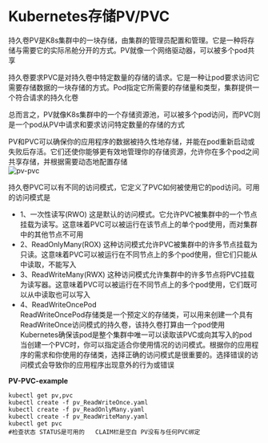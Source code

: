 # Kubernetes存储PV/PVC
持久卷PV是K8s集群中的一块存储，由集群的管理员配置和管理。它是一种将存储与需要它的实际吊舱分开的方式。PV就像一个网络驱动器，可以被多个pod共享  

持久卷要求PVC是对持久卷中特定数量的存储的请求。它是一种让pod要求访问它需要存储数据的一块存储的方式。Pod指定它所需要的存储量和类型，集群提供一个符合请求的持久化卷  

总而言之，PV就像K8s集群中的一个存储资源池，可以被多个pod访问，而PVC则是一个pod从PV中请求和要求访问特定数量的存储的方式  

PV和PVC可以确保你的应用程序的数据被持久性地存储，并能在pod重新启动或失败后存活。它们还使你能够更有效地管理你的存储资源，允许你在多个pod之间共享存储，并根据需要动态地配置存储  
![pv-pvc](https://p3-sign.toutiaoimg.com/tos-cn-i-qvj2lq49k0/115fc2fc8b904e0ea1c8b99a39aa3788~noop.image?_iz=58558&from=article.pc_detail&x-expires=1678243543&x-signature=cjlwSWMwp2AnC20zmROgvWC5N8U%3D)  

持久卷PVC可以有不同的访问模式，它定义了PVC如何被使用它的pod访问。可用的访问模式是  
- 1、一次性读写(RWO)
     这是默认的访问模式。它允许PVC被集群中的一个节点挂载为读写。这意味着PVC可以被运行在该节点上的单个pod使用，而对集群中的其他节点不可用
- 2、ReadOnlyMany(ROX)
     这种访问模式允许PVC被集群中的许多节点挂载为只读。这意味着PVC可以被运行在不同节点上的多个pod使用，但它们只能从中读取，不能写入
- 3、ReadWriteMany(RWX) 
     这种访问模式允许集群中的许多节点将PVC挂载为读写器。这意味着PVC可以被运行在不同节点上的多个pod使用，它们既可以从中读取也可以写入
- 4、ReadWriteOncePod  
     ReadWriteOncePod存储类是一个预定义的存储类，可以用来创建一个具有ReadWriteOnce访问模式的持久卷，该持久卷打算由一个pod使用  
     Kubernetes确保该pod是整个集群中唯一可以读取该PVC或向其写入的pod  
当创建一个PVC时，你可以指定适合你使用情况的访问模式。根据你的应用程序的需求和你使用的存储类，选择正确的访问模式是很重要的。选择错误的访问模式会导致你的应用程序出现意外的行为或错误  

**PV-PVC-example**  
```
kubectl get pv,pvc
kubectl create -f pv_ReadWriteOnce.yaml
kubectl create -f pv_ReadOnlyMany.yaml
kubectl create -f pv_ReadWriteMany.yaml
kubectl get pvc 
#检查状态 STATUS是可用的   CLAIM栏是空白 PV没有与任何PVC绑定
```

